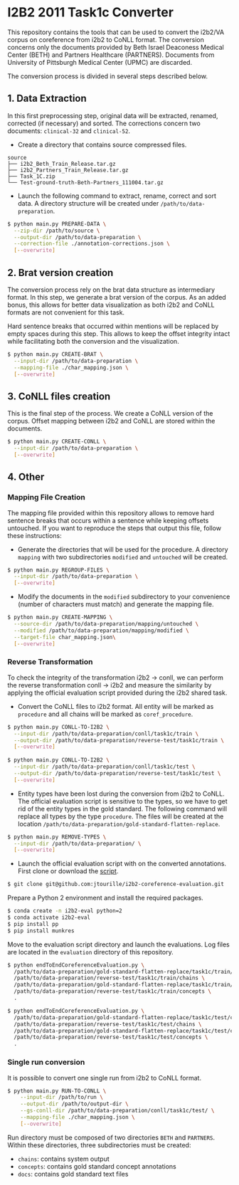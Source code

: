 # I2B2 2011 Task1c Converter

This repository contains the tools that can be used to convert the i2b2/VA corpus on coreference from i2b2 to CoNLL 
format. The conversion concerns only the documents provided by Beth Israel Deaconess Medical Center (BETH) and Partners 
Healthcare (PARTNERS). Documents from University of Pittsburgh Medical Center (UPMC) are discarded.

The conversion process is divided in several steps described below.

## 1. Data Extraction

In this first preprocessing step, original data will be extracted, renamed, corrected (if necessary) and sorted. The 
corrections concern two documents: `clinical-32` and `clinical-52`.
 
* Create a directory that contains source compressed files.

```text
source
├── i2b2_Beth_Train_Release.tar.gz
├── i2b2_Partners_Train_Release.tar.gz
├── Task_1C.zip
└── Test-ground-truth-Beth-Partners_111004.tar.gz
```

* Launch the following command to extract, rename, correct and sort data. A directory structure will be created under 
`/path/to/data-preparation`.

```bash
$ python main.py PREPARE-DATA \
  --zip-dir /path/to/source \
  --output-dir /path/to/data-preparation \
  --correction-file ./annotation-corrections.json \
  [--overwrite] 
```

## 2. Brat version creation

The conversion process rely on the brat data structure as intermediary format. In this step, we generate a brat 
version of the corpus. As an added bonus, this allows for better data visualization as both i2b2 and CoNLL formats are 
not convenient for this task.

Hard sentence breaks that occurred within mentions will be replaced by empty spaces during this step. This allows to 
keep the offset integrity intact while facilitating both the conversion and the visualization.

```bash
$ python main.py CREATE-BRAT \
  --input-dir /path/to/data-preparation \
  --mapping-file ./char_mapping.json \
  [--overwrite]
```

## 3. CoNLL files creation

This is the final step of the process. We create a CoNLL version of the corpus. Offset mapping between i2b2 and CoNLL 
are stored within the documents.

```bash
$ python main.py CREATE-CONLL \
  --input-dir /path/to/data-preparation \
  [--overwrite]
``` 

## 4. Other

### Mapping File Creation

The mapping file provided within this repository allows to remove hard sentence breaks that occurs within a sentence
 while keeping offsets untouched.
If you want to reproduce the steps that output this file, follow these instructions:

* Generate the directories that will be used for the procedure. A directory `mapping` with two subdirectories 
`modified` and `untouched` will be created.

```bash
$ python main.py REGROUP-FILES \
  --input-dir /path/to/data-preparation \
  [--overwrite]
```

* Modify the documents in the `modified` subdirectory to your convenience (number of characters must match) and generate
the mapping file.

```bash
$ python main.py CREATE-MAPPING \
  --source-dir /path/to/data-preparation/mapping/untouched \
  --modified /path/to/data-preparation/mapping/modified \
  --target-file char_mapping.json\
  [--overwrite]
```

### Reverse Transformation

To check the integrity of the transformation i2b2 -> conll, we can perform the reverse transformation conll -> i2b2 and
measure the similarity by applying the official evaluation script provided during the i2b2 shared task.

* Convert the CoNLL files to i2b2 format. All entity will be marked as `procedure` and all chains will be marked as 
`coref_procedure`.

```bash
$ python main.py CONLL-TO-I2B2 \
  --input-dir /path/to/data-preparation/conll/task1c/train \
  --output-dir /path/to/data-preparation/reverse-test/task1c/train \
  [--overwrite]
  
$ python main.py CONLL-TO-I2B2 \
  --input-dir /path/to/data-preparation/conll/task1c/test \
  --output-dir /path/to/data-preparation/reverse-test/task1c/test \
  [--overwrite]
```

* Entity types have been lost during the conversion from i2b2 to CoNLL. The official evaluation script is sensitive to
the types, so we have to get rid of the entity types in the gold standard. The following command will replace all types
by the type `procedure`. The files will be created at the location 
`/path/to/data-preparation/gold-standard-flatten-replace`.

```bash
$ python main.py REMOVE-TYPES \
  --input-dir /path/to/data-preparation/ \
  [--overwrite] 
```

* Launch the official evaluation script with on the converted annotations. First clone or download the 
[script](https://github.com/jtourille/i2b2-coreference-evaluation).

```bash
$ git clone git@github.com:jtourille/i2b2-coreference-evaluation.git
```

Prepare a Python 2 environment and install the required packages.

```bash
$ conda create -n i2b2-eval python=2
$ conda activate i2b2-eval
$ pip install pp
$ pip install munkres
```

Move to the evaluation script directory and launch the evaluations. Log files are located in the `evaluation` directory
of this repository.

```bash
$ python endToEndCoreferenceEvaluation.py \
  /path/to/data-preparation/gold-standard-flatten-replace/task1c/train/chains \
  /path/to/data-preparation/reverse-test/task1c/train/chains \
  /path/to/data-preparation/gold-standard-flatten-replace/task1c/train/concepts \
  /path/to/data-preparation/reverse-test/task1c/train/concepts \
  .

$ python endToEndCoreferenceEvaluation.py \
  /path/to/data-preparation/gold-standard-flatten-replace/task1c/test/chains \
  /path/to/data-preparation/reverse-test/task1c/test/chains \
  /path/to/data-preparation/gold-standard-flatten-replace/task1c/test/concepts \
  /path/to/data-preparation/reverse-test/task1c/test/concepts \
  .
```

### Single run conversion

It is possible to convert one single run from i2b2 to CoNLL format.

```bash
$ python main.py RUN-TO-CONLL \
    --input-dir /path/to/run \
    --output-dir /path/to/output-dir \
    --gs-conll-dir /path/to/data-preparation/conll/task1c/test/ \
    --mapping-file ./char_mapping.json \
    [--overwrite]
```

Run directory must be composed of two directories `BETH` and `PARTNERS`. Within these directories, three subdirectories 
must be created: 

* `chains`: contains system output
* `concepts`: contains gold standard concept annotations
* `docs`: contains gold standard text files 